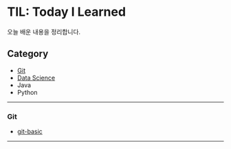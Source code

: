 # TIL: Today I Learned

오늘 배운 내용을 정리합니다.

## Category

- [Git](<https://github.com/harplife/TIL/tree/master/Git>)
- [Data Science](<https://github.com/harplife/TIL/tree/master/Data Science>)
- Java
- Python

---

### Git

- [git-basic](<https://github.com/harplife/TIL/blob/master/Git/Git_Manual.md>)

---

